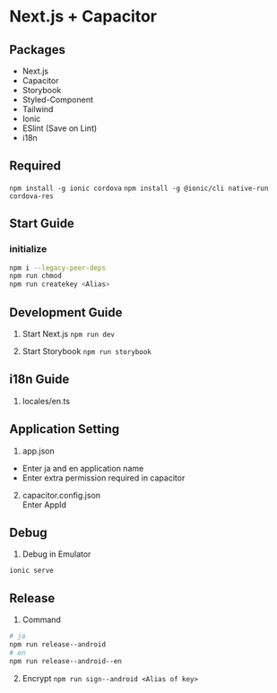 # Next.js + Capacitor

## Packages

- Next.js
- Capacitor
- Storybook
- Styled-Component
- Tailwind
- Ionic
- ESlint (Save on Lint)
- i18n

## Required

`npm install -g ionic cordova`
`npm install -g @ionic/cli native-run cordova-res`

## Start Guide

### initialize

```sh
npm i --legacy-peer-deps
npm run chmod
npm run createkey <Alias>
```

## Development Guide

1. Start Next.js
   `npm run dev`

2. Start Storybook
   `npm run storybook`

## i18n Guide

1. locales/en.ts

## Application Setting

1. app.json

- Enter ja and en application name
- Enter extra permission required in capacitor

2. capacitor.config.json  
   Enter AppId

## Debug

1. Debug in Emulator

`ionic serve`

## Release

1. Command

```sh
# ja
npm run release--android
# en
npm run release--android--en
```

2. Encrypt
   `npm run sign--android <Alias of key>`
